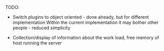 TODO:

- Switch plugins to object oriented - done already, but for different implementation
  Within the current implementation it may bother other people - reduced simplicity

- Collection/display of information about the work load, free memory of host running the server
